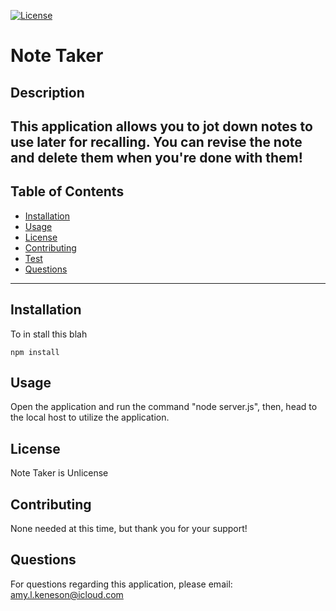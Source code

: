 
  
  [![License](https://img.shields.io/badge/license-Unlicense-blue.svg)](http://unlicense.org/)

  

  # Note Taker
  ## Description
  This application allows you to jot down notes to use later for recalling. You can revise the note and delete them when you're done with them!
  ---
  ## Table of Contents

  * [Installation](#installation)
  * [Usage](#usage)
  * [License](#license)
  * [Contributing](#contributing)
  * [Test](#test)
  * [Questions](#questions)
 ---
 ## Installation
  To in stall this blah
  ```
  npm install
  ```

  ## Usage
  Open the application and run the command "node server.js", then, head to the local host to utilize the application.

  ## License
  Note Taker is Unlicense

  ## Contributing
  None needed at this time, but thank you for your support!

  ## Questions
  For questions regarding this application, please email: 
  amy.l.keneson@icloud.com